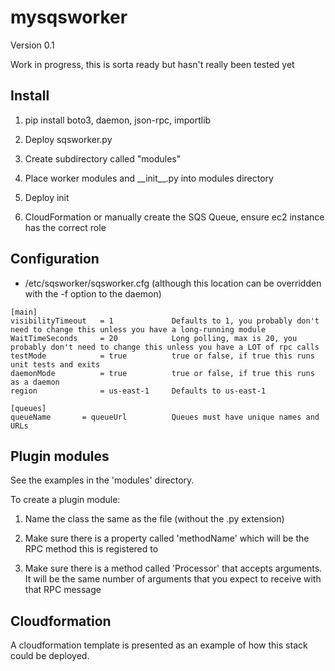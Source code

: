 # mysqsworker

Version 0.1

Work in progress, this is sorta ready but hasn't really been tested yet

## Install
    
1. pip install boto3, daemon, json-rpc, importlib

2. Deploy sqsworker.py

3. Create subdirectory called "modules"

4. Place worker modules and \_\_init\_\_.py into modules directory

5. Deploy init

6. CloudFormation or manually create the SQS Queue, ensure ec2 instance has the correct role

## Configuration

- /etc/sqsworker/sqsworker.cfg (although this location can be overridden with the -f option to the daemon)

```
[main]
visibilityTimeout   = 1             Defaults to 1, you probably don't need to change this unless you have a long-running module
WaitTimeSeconds     = 20            Long polling, max is 20, you probably don't need to change this unless you have a LOT of rpc calls
testMode            = true          true or false, if true this runs unit tests and exits
daemonMode          = true          true or false, if true this runs as a daemon
region              = us-east-1     Defaults to us-east-1

[queues]
queueName       = queueUrl          Queues must have unique names and URLs
```

## Plugin modules

See the examples in the 'modules' directory.

To create a plugin module:

1. Name the class the same as the file (without the .py extension)

2. Make sure there is a property called 'methodName' which will be the RPC method this is registered to

3. Make sure there is a method called 'Processor' that accepts arguments. It will be the same number of arguments
   that you expect to receive with that RPC message

## Cloudformation

A cloudformation template is presented as an example of how this stack could be deployed.

